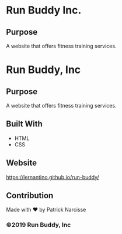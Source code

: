 # Run Buddy Inc.

## Purpose

A website that offers fitness training services.

# Run Buddy, Inc

## Purpose

A website that offers fitness training services.

## Built With

- HTML
- CSS

## Website

https://lernantino.github.io/run-buddy/

## Contribution

Made with ❤️ by Patrick Narcisse

### ©️2019 Run Buddy, Inc
